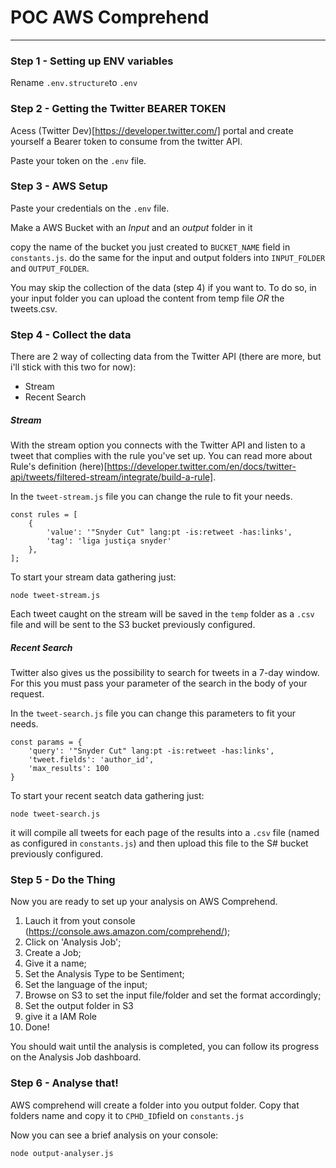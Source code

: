# POC AWS Comprehend
--------------------
### Step 1 - Setting up ENV variables
Rename `.env.structure`to `.env`

### Step 2 - Getting the Twitter BEARER TOKEN
Acess (Twitter Dev)[https://developer.twitter.com/] portal and create yourself a Bearer token to consume from the twitter API.

Paste your token on the `.env` file.

### Step 3 - AWS Setup

Paste your credentials on the `.env` file.

Make a AWS Bucket with an *Input* and an *output* folder in it

copy the name of the bucket you just created to `BUCKET_NAME` field in `constants.js`.
do the same for the input and output folders into `INPUT_FOLDER` and `OUTPUT_FOLDER`.

You may skip the collection of the data (step 4) if you want to.
To do so, in your input folder you can upload the content from temp file *OR* the tweets.csv.

### Step 4 - Collect the data

There are 2 way of collecting data from the Twitter API (there are more, but i'll stick with this two for now):

- Stream
- Recent Search

##### Stream
With the stream option you connects with the Twitter API and listen to a tweet that complies with the rule you've set up.
You can read more about Rule's definition (here)[https://developer.twitter.com/en/docs/twitter-api/tweets/filtered-stream/integrate/build-a-rule].

In the `tweet-stream.js` file you can change the rule to fit your needs.

```
const rules = [
    {
        'value': '"Snyder Cut" lang:pt -is:retweet -has:links',
        'tag': 'liga justiça snyder'
    },
];
```

To start your stream data gathering just:
```
node tweet-stream.js
```

Each tweet caught on the stream will be saved in the `temp` folder as a `.csv` file and will be sent to the S3 bucket previously configured.

##### Recent Search
Twitter also gives us the possibility to search for tweets in a 7-day window.
For this you must pass your parameter of the search in the body of your request.

In the `tweet-search.js` file you can change this parameters to fit your needs.

```
const params = {
    'query': '"Snyder Cut" lang:pt -is:retweet -has:links',
    'tweet.fields': 'author_id',
    'max_results': 100
}
```

To start your recent seatch data gathering just:
```
node tweet-search.js
```

it will compile all tweets for each page of the results into a `.csv` file (named as configured in `constants.js`) and then upload this file to the S# bucket previously configured.

### Step 5 - Do the Thing
Now you are ready to set up your analysis on AWS Comprehend.

1. Lauch it from yout console (https://console.aws.amazon.com/comprehend/);
2. Click on 'Analysis Job';
3. Create a Job;
4. Give it a name;
5. Set the Analysis Type to be Sentiment;
6. Set the language of the input;
7. Browse on S3 to set the input file/folder and set the format accordingly;
8. Set the output folder in S3
9. give it a IAM Role
10. Done!

You should wait until the analysis is completed, you can follow its progress on the Analysis Job dashboard.

### Step 6 - Analyse that!

AWS comprehend will create a folder into you output folder.
Copy that folders name and copy it to `CPHD_ID`field on `constants.js`

Now you can see a brief analysis on your console:

```
node output-analyser.js
```



